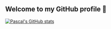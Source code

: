 ## Welcome to my GitHub profile 👋

[![Pascal's GitHub stats](https://github-readme-stats.vercel.app/api?username=paescuj&show_icons=true&theme=gruvbox&hide_title=true)](https://github.com/anuraghazra/github-readme-stats)
